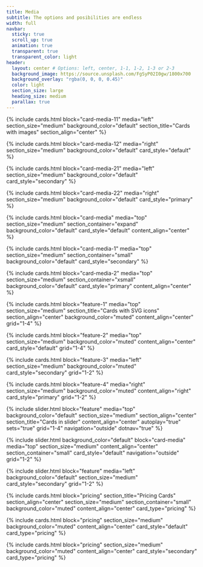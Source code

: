 ```yaml
---
title: Media
subtitle: The options and posibilities are endless
width: full
navbar:
  sticky: true
  scroll_up: true
  animation: true
  transparent: true
  transparent_color: light
header:
  layout: center # Options: left, center, 1-1, 1-2, 1-3 or 2-3
  background_image: https://source.unsplash.com/FgSyP02I0gw/1800x700
  background_overlay: "rgba(0, 0, 0, 0.45)"
  color: light
  section_size: large
  heading_size: medium
  parallax: true
---
```


{% include cards.html 
  block="card-media-11" 
  media="left" 
  section_size="medium"
  background_color="default"
  section_title="Cards with images"
  section_align="center"
%}

{% include cards.html 
  block="card-media-12" 
  media="right" 
  section_size="medium"
  background_color="default"
  card_style="default"
%}

{% include cards.html 
  block="card-media-21" 
  media="left" 
  section_size="medium"
  background_color="default"
  card_style="secondary"
%}

{% include cards.html 
  block="card-media-22" 
  media="right" 
  section_size="medium"
  background_color="default"
  card_style="primary"
%}

{% include cards.html 
  block="card-media" 
  media="top" 
  section_size="medium"
  section_container="expand"
  background_color="default"
  card_style="default"
  content_align="center"
%}

{% include cards.html 
  block="card-media-1" 
  media="top" 
  section_size="medium"
  section_container="small"
  background_color="default"
  card_style="secondary"
%}

{% include cards.html 
  block="card-media-2" 
  media="top" 
  section_size="medium"
  section_container="xsmall"
  background_color="default"
  card_style="primary"
  content_align="center"
%}

{% include cards.html 
  block="feature-1" 
  media="top" 
  section_size="medium"
  section_title="Cards with SVG icons"
  section_align="center"
  background_color="muted"
  content_align="center"
  grid="1-4"
%}

{% include cards.html 
  block="feature-2" 
  media="top" 
  section_size="medium"
  background_color="muted"
  content_align="center"
  card_style="default"
  grid="1-4"
%}

{% include cards.html 
  block="feature-3" 
  media="left" 
  section_size="medium"
  background_color="muted"
  card_style="secondary"
  grid="1-2"
%}

{% include cards.html 
  block="feature-4" 
  media="right" 
  section_size="medium"
  background_color="muted"
  content_align="right"
  card_style="primary"
  grid="1-2"
%}

{% include slider.html 
  block="feature" 
  media="top" 
  background_color="default"
  section_size="medium"
  section_align="center" 
  section_title="Cards in slider" 
  content_align="center"
  autoplay="true"
  sets="true"
  grid="1-4"
  navigation="outside"
  dotnav="true"
%}

{% include slider.html 
  background_color="default"
  block="card-media" 
  media="top" 
  section_size="medium"
  content_align="center"
  section_container="small"
  card_style="default"
  navigation="outside"
  grid="1-2"
%}

{% include slider.html 
  block="feature" 
  media="left" 
  background_color="default"
  section_size="medium"
  card_style="secondary"
  grid="1-2"
%}

{% include cards.html 
  block="pricing" 
  section_title="Pricing Cards" 
  section_align="center"
  section_size="medium"
  section_container="small"
  background_color="muted" 
  content_align="center"
  card_type="pricing"
%}

{% include cards.html 
  block="pricing" 
  section_size="medium"
  background_color="muted" 
  content_align="center"
  card_style="default"
  card_type="pricing"
%}

{% include cards.html 
  block="pricing" 
  section_size="medium"
  background_color="muted" 
  content_align="center"
  card_style="secondary"
  card_type="pricing"
%}

